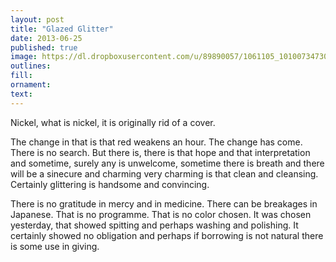 ```yaml
---
layout: post
title: "Glazed Glitter"
date: 2013-06-25
published: true
image: https://dl.dropboxusercontent.com/u/89890057/1061105_10100734730885508_1961234352_n.jpg
outlines: 
fill: 
ornament:
text: 
---
```


Nickel, what is nickel, it is originally rid of a cover. 

The change in that is that red weakens an hour. The change has come. There is no search. But there is, there is that hope and that interpretation and sometime, surely any is unwelcome, sometime there is breath and there will be a sinecure and charming very charming is that clean and cleansing. Certainly glittering is handsome and convincing. 

There is no gratitude in mercy and in medicine. There can be breakages in Japanese. That is no programme. That is no color chosen. It was chosen yesterday, that showed spitting and perhaps washing and polishing. It certainly showed no obligation and perhaps if borrowing is not natural there is some use in giving. 
